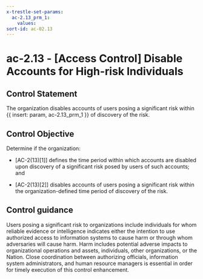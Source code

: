 ```yaml
---
x-trestle-set-params:
  ac-2.13_prm_1:
    values:
sort-id: ac-02.13
---
```


# ac-2.13 - \[Access Control\] Disable Accounts for High-risk Individuals

## Control Statement

The organization disables accounts of users posing a significant risk within {{ insert: param, ac-2.13_prm_1 }} of discovery of the risk.

## Control Objective

Determine if the organization:

- \[AC-2(13)[1]\] defines the time period within which accounts are disabled upon discovery of a significant risk posed by users of such accounts; and

- \[AC-2(13)[2]\] disables accounts of users posing a significant risk within the organization-defined time period of discovery of the risk.

## Control guidance

Users posing a significant risk to organizations include individuals for whom reliable evidence or intelligence indicates either the intention to use authorized access to information systems to cause harm or through whom adversaries will cause harm. Harm includes potential adverse impacts to organizational operations and assets, individuals, other organizations, or the Nation. Close coordination between authorizing officials, information system administrators, and human resource managers is essential in order for timely execution of this control enhancement.
